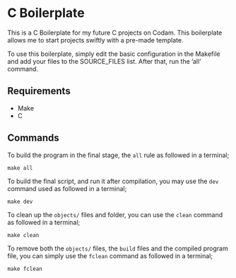 # C Boilerplate

This is a C Boilerplate for my future C projects on Codam. This boilerplate allows me to start projects swiftly with a pre-made template.

To use this boilerplate, simply edit the basic configuration in the Makefile and add your files to the SOURCE_FILES list. After that, run the ’all‘ command.

## Requirements

- Make
- C

## Commands

To build the program in the final stage, the `all` rule as followed in a terminal;
```
make all
```

To build the final script, and run it after compilation, you may use the `dev` command used as followed in a terminal;
```
make dev
```

To clean up the `objects/` files and folder, you can use the `clean` command as followed in a terminal;
```
make clean
```

To remove both the `objects/` files, the `build` files and the compiled program file, you can simply use the `fclean` command as followed in a terminal;
```
make fclean
```
